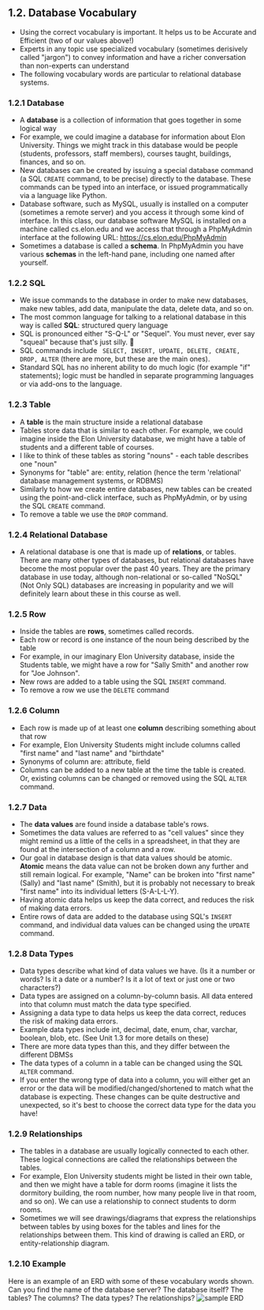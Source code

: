 ## 1.2. Database Vocabulary 
* Using the correct vocabulary is important. It helps us to be Accurate and Efficient (two of our values above!)
* Experts in any topic use specialized vocabulary (sometimes derisively called "jargon") to convey information and have a richer conversation than non-experts can understand
* The following vocabulary words are particular to relational database systems.
### 1.2.1 Database
* A **database** is a collection of information that goes together in some logical way
* For example, we could imagine a database for information about Elon University. Things we might track in this database would be people (students, professors, staff members), courses taught, buildings, finances, and so on.
* New databases can be created by issuing a special database command (a SQL ```CREATE``` command, to be precise) directly to the database. These commands can be typed into an interface, or issued programmatically via a language like Python.
* Database software, such as MySQL, usually is installed on a computer (sometimes a remote server) and you access it through some kind of interface. In this class, our database software MySQL is installed on a machine called cs.elon.edu and we access that through a PhpMyAdmin interface at the following URL: https://cs.elon.edu/PhpMyAdmin 
* Sometimes a database is called a **schema**. In PhpMyAdmin you have various **schemas** in the left-hand pane, including one named after yourself.
### 1.2.2 SQL
* We issue commands to the database in order to make new databases, make new tables, add data, manipulate the data, delete data, and so on. 
* The most common language for talking to a relational database in this way is called **SQL**: structured query language
* SQL is pronounced either "S-Q-L" or "Sequel". You must never, ever say "squeal" because that's just silly. 🐷
* SQL commands include ``` SELECT, INSERT, UPDATE, DELETE, CREATE, DROP, ALTER``` (there are more, but these are the main ones).
* Standard SQL has no inherent ability to do much logic (for example "if" statements); logic must be handled in separate programming languages or via add-ons to the language.
### 1.2.3 Table 
* A **table** is the main structure inside a relational database 
* Tables store data that is similar to each other. For example, we could imagine inside the Elon University database, we might have a table of students and a different table of courses.
* I like to think of these tables as storing "nouns" - each table describes one "noun"
* Synonyms for "table" are: entity, relation (hence the term 'relational' database management systems, or RDBMS)
* Similarly to how we create entire databases, new tables can be created using the point-and-click interface, such as PhpMyAdmin, or by using the SQL ```CREATE``` command.
* To remove a table we use the ```DROP``` command.
### 1.2.4 Relational Database
* A relational database is one that is made up of **relations**, or tables. There are many other types of databases, but relational databases have become the most popular over the past 40 years. They are the primary database in use today, although non-relational or so-called "NoSQL" (Not Only SQL) databases are increasing in popularity and we will definitely learn about these in this course as well.
### 1.2.5 Row 
* Inside the tables are **rows**, sometimes called records.
* Each row or record is one instance of the noun being described by the table
* For example, in our imaginary Elon University database, inside the Students table, we might have a row for "Sally Smith" and another row for "Joe Johnson".
* New rows are added to a table using the SQL ```INSERT``` command.
* To remove a row we use the ```DELETE``` command
### 1.2.6 Column
* Each row is made up of at least one **column** describing something about that row
* For example, Elon University Students might include columns called "first name" and "last name" and "birthdate"
* Synonyms of column are: attribute, field
* Columns can be added to a new table at the time the table is created. Or, existing columns can be changed or removed using the SQL ```ALTER``` command.
### 1.2.7 Data 
* The **data values** are found inside a database table's rows.
* Sometimes the data values are referred to as "cell values" since they might remind us a little of the cells in a spreadsheet, in that they are found at the intersection of a column and a row.
* Our goal in database design is that data values should be atomic. **Atomic** means the data value can not be broken down any further and still remain logical. For example, "Name" can be broken into "first name" (Sally) and "last name" (Smith), but it is probably not necessary to break "first name" into its individual letters (S-A-L-L-Y).
* Having atomic data helps us keep the data correct, and reduces the risk of making data errors.
* Entire rows of data are added to the database using SQL's ```INSERT``` command, and individual data values can be changed using the ```UPDATE``` command.
### 1.2.8 Data Types
* Data types describe what kind of data values we have. (Is it a number or words? Is it a date or a number? Is it a lot of text or just one or two characters?)
* Data types are assigned on a column-by-column basis. All data entered into that column must match the data type specified.
* Assigning a data type to data helps us keep the data correct, reduces the risk of making data errors. 
* Example data types include int, decimal, date, enum, char, varchar, boolean, blob, etc. (See Unit 1.3 for more details on these)
* There are more data types than this, and they differ between the different DBMSs
* The data types of a column in a table can be changed using the SQL ```ALTER``` command.
* If you enter the wrong type of data into a column, you will either get an error or the data will be modified/changed/shortened to match what the database is expecting. These changes can be quite destructive and unexpected, so it's best to choose the correct data type for the data you have!
### 1.2.9 Relationships
* The tables in a database are usually logically connected to each other. These logical connections are called the relationships between the tables. 
* For example, Elon University students might be listed in their own table, and then we might have a table for dorm rooms (imagine it lists the dormitory building, the room number, how many people live in that room, and so on). We can use a relationship to connect students to dorm rooms.
* Sometimes we will see drawings/diagrams that express the relationships between tables by using boxes for the tables and lines for the relationships between them. This kind of drawing is called an ERD, or entity-relationship diagram.
### 1.2.10 Example
Here is an example of an ERD with some of these vocabulary words shown. Can you find the name of the database server? The database itself? The tables? The columns? The data types? The relationships?
![sample ERD](https://github.com/megansquire/CSC301Fall2018/blob/master/images/1.0.png?raw=true)

